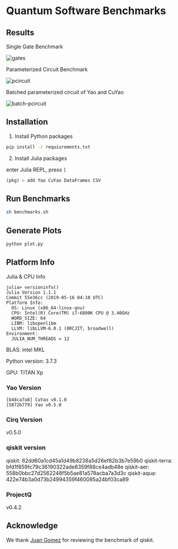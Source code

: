 # Quantum Software Benchmarks

## Results

Single Gate Benchmark

![gates](https://github.com/Roger-luo/quantum-benchmarks/blob/master/gates.png)

Parameterized Circuit Benchmark

![pcircuit](https://github.com/Roger-luo/quantum-benchmarks/blob/master/pcircuit.png)

Batched parameterized circuit of Yao and CuYao

![batch-pcircuit]()

## Installation

1. Install Python packages

```sh
pip install -r requiurements.txt
```

2. Install Julia packages

enter Julia REPL, press `]`

```jl
(pkg) > add Yao CuYao DataFrames CSV
```

## Run Benchmarks

```sh
sh benchmarks.sh
```

## Generate Plots

```sh
python plot.py
```

## Platform Info

Julia & CPU Info

```
julia> versioninfo()
Julia Version 1.1.1
Commit 55e36cc (2019-05-16 04:10 UTC)
Platform Info:
  OS: Linux (x86_64-linux-gnu)
  CPU: Intel(R) Core(TM) i7-6800K CPU @ 3.40GHz
  WORD_SIZE: 64
  LIBM: libopenlibm
  LLVM: libLLVM-6.0.1 (ORCJIT, broadwell)
Environment:
  JULIA_NUM_THREADS = 12
```

BLAS: intel MKL

Python version: 3.7.3

GPU: TITAN Xp

### Yao Version

```
[b48ca7a8] CuYao v0.1.0
[5872b779] Yao v0.5.0
```

### Cirq Version

v0.5.0

### qiskit version

qiskit: 62dd60a1cd45a1d49b8238a5d26ef82b3b7e59b0
qiskit-terra: bfd1f859fc79c36190322ade8359f88ce4adb48e
qiskit-aer: 558b0bbc27d2562248f5b5ae81a578acba7a3d3c
qiskit-aqua: 422e74b3a0d73b24994359f460085a24bf03ca89

### ProjectQ

v0.4.2

## Acknowledge

We thank [Juan Gomez](https://github.com/atilag) for reviewing the benchmark of qiskit.

